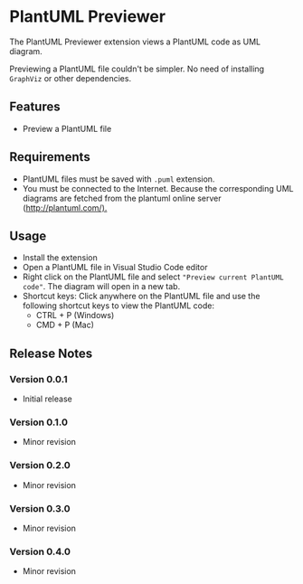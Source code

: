 # PlantUML Previewer

The PlantUML Previewer extension views a PlantUML code as UML diagram.

Previewing a PlantUML file couldn't be simpler. No need of installing `GraphViz` or other dependencies.

## Features

- Preview a PlantUML file

## Requirements

- PlantUML files must be saved with `.puml` extension.
- You must be connected to the Internet. Because the corresponding UML diagrams are fetched from the plantuml online server (<http://plantuml.com/).>
  
## Usage

- Install the extension
- Open a PlantUML file in Visual Studio Code editor
- Right click on the PlantUML file and select `"Preview current PlantUML code"`. The diagram will open in a new tab.
- Shortcut keys: Click anywhere on the PlantUML file and use the following shortcut keys to view the PlantUML code:
  - CTRL + P (Windows)
  - CMD + P (Mac)

## Release Notes

### Version 0.0.1

- Initial release
  
### Version 0.1.0

- Minor revision
  
### Version 0.2.0

- Minor revision
  
### Version 0.3.0

- Minor revision
  
### Version 0.4.0

- Minor revision
